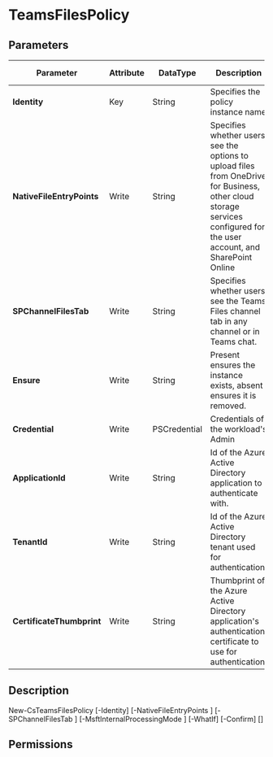 ﻿# TeamsFilesPolicy

## Parameters

| Parameter | Attribute | DataType | Description | Allowed Values |
| --- | --- | --- | --- | --- |
| **Identity** | Key | String | Specifies the policy instance name | |
| **NativeFileEntryPoints** | Write | String | Specifies whether users see the options to upload files from OneDrive for Business, other cloud storage services configured for the user account, and SharePoint Online | `Enabled`, `Disabled` |
| **SPChannelFilesTab** | Write | String | Specifies whether users see the Teams Files channel tab in any channel or in Teams chat. | `Enabled`, `Disabled` |
| **Ensure** | Write | String | Present ensures the instance exists, absent ensures it is removed. | `Present`, `Absent` |
| **Credential** | Write | PSCredential | Credentials of the workload's Admin | |
| **ApplicationId** | Write | String | Id of the Azure Active Directory application to authenticate with. | |
| **TenantId** | Write | String | Id of the Azure Active Directory tenant used for authentication. | |
| **CertificateThumbprint** | Write | String | Thumbprint of the Azure Active Directory application's authentication certificate to use for authentication. | |


## Description


New-CsTeamsFilesPolicy [-Identity] <string> [-NativeFileEntryPoints <string>] [-SPChannelFilesTab <string>] [-MsftInternalProcessingMode <string>] [-WhatIf] [-Confirm] [<CommonParameters>]


## Permissions


